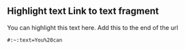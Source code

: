 ## Highlight text Link to text fragment


You can highlight this text here. Add this to the end of the url
```
#:~:text=You%20can
```

